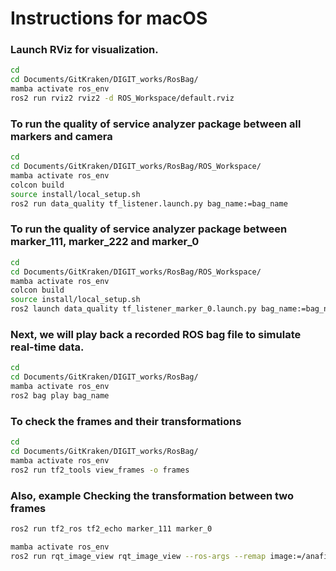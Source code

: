 # Instructions for macOS

### Launch RViz for visualization.
``` bash
cd
cd Documents/GitKraken/DIGIT_works/RosBag/
mamba activate ros_env
ros2 run rviz2 rviz2 -d ROS_Workspace/default.rviz
```

### To run the quality of service analyzer package between all markers and camera
``` bash
cd
cd Documents/GitKraken/DIGIT_works/RosBag/ROS_Workspace/
mamba activate ros_env
colcon build
source install/local_setup.sh 
ros2 run data_quality tf_listener.launch.py bag_name:=bag_name
```

### To run the quality of service analyzer package between marker_111, marker_222 and marker_0
``` bash
cd
cd Documents/GitKraken/DIGIT_works/RosBag/ROS_Workspace/
mamba activate ros_env
colcon build
source install/local_setup.sh 
ros2 launch data_quality tf_listener_marker_0.launch.py bag_name:=bag_name
```

### Next, we will play back a recorded ROS bag file to simulate real-time data.
``` bash
cd
cd Documents/GitKraken/DIGIT_works/RosBag/
mamba activate ros_env
ros2 bag play bag_name
```

### To check the frames and their transformations
``` bash
cd
cd Documents/GitKraken/DIGIT_works/RosBag/
mamba activate ros_env
ros2 run tf2_tools view_frames -o frames
```

### Also, example Checking the transformation between two frames
``` bash
ros2 run tf2_ros tf2_echo marker_111 marker_0
```

``` bash
mamba activate ros_env
ros2 run rqt_image_view rqt_image_view --ros-args --remap image:=/anafi/camera/image
```